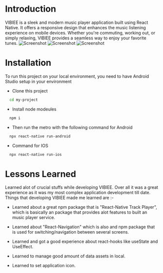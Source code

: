 
# Introduction

VIBIEE is a sleek and modern music player application built using React Native. It offers a responsive design that enhances the music listening experience on mobile devices. Whether you're commuting, working out, or simply relaxing, VIBIEE provides a seamless way to enjoy your favorite tunes.
![Screenshot](screenshot.jpg)
![Screenshot](screenshot2.jpg)
![Screenshot](screenshot3.jpg)

# Installation

To run this project on your local environment, you need to have Android Studio setup in your environment

- Clone this project 
```bash
  cd my-project
```

- Install node modeules

```bash
  npm i
```
- Then run the metro with the following command for Android

```bash
  npx react-native run-android
```
- Command for IOS

```bash
  npx react-native run-ios
```
# Lessons Learned

Learned alot of crucial stuffs while developing VIBIEE. Over all it was a great experience as it was my most complex application development till date. Things that developing VIBIEE made me learned are :-

- Learned about a great npm package that is "React-Native Track Player", which is basically an package that provides alot features to built an music player service.

- Learned about "React-Navigation" which is also and npm package that is used for switching/navigation between several screens.

- Learned and got a good experience about react-hooks like useState and UseEffect.

- Learned to manage good amount of data assets in local.

- Learned to set application icon.

